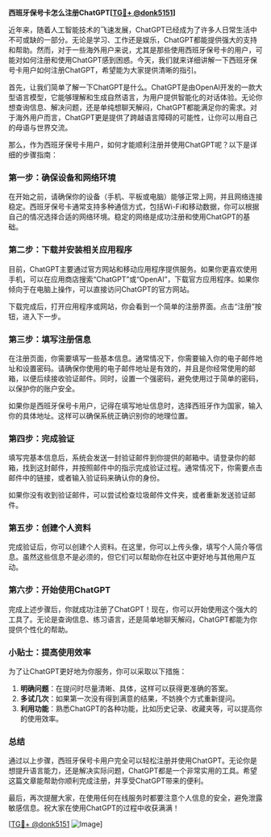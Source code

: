 **西班牙保号卡怎么注册ChatGPT[[TG💪+ @donk5151](https://t.me/s/donk5151)]**

近年来，随着人工智能技术的飞速发展，ChatGPT已经成为了许多人日常生活中不可或缺的一部分。无论是学习、工作还是娱乐，ChatGPT都能提供强大的支持和帮助。然而，对于一些海外用户来说，尤其是那些使用西班牙保号卡的用户，可能对如何注册和使用ChatGPT感到困惑。今天，我们就来详细讲解一下西班牙保号卡用户如何注册ChatGPT，希望能为大家提供清晰的指引。

首先，让我们简单了解一下ChatGPT是什么。ChatGPT是由OpenAI开发的一款大型语言模型，它能够理解和生成自然语言，为用户提供智能化的对话体验。无论你想查询信息、解决问题，还是单纯想聊天解闷，ChatGPT都能满足你的需求。对于海外用户而言，ChatGPT更是提供了跨越语言障碍的可能性，让你可以用自己的母语与世界交流。

那么，作为西班牙保号卡用户，如何才能顺利注册并使用ChatGPT呢？以下是详细的步骤指南：

### 第一步：确保设备和网络环境

在开始之前，请确保你的设备（手机、平板或电脑）能够正常上网，并且网络连接稳定。西班牙保号卡通常支持多种通信方式，包括Wi-Fi和移动数据，你可以根据自己的情况选择合适的网络环境。稳定的网络是成功注册和使用ChatGPT的基础。

### 第二步：下载并安装相关应用程序

目前，ChatGPT主要通过官方网站和移动应用程序提供服务。如果你更喜欢使用手机，可以在应用商店搜索“ChatGPT”或“OpenAI”，下载官方应用程序。如果你倾向于在电脑上操作，可以直接访问ChatGPT的官方网站。

下载完成后，打开应用程序或网站，你会看到一个简单的注册界面。点击“注册”按钮，进入下一步。

### 第三步：填写注册信息

在注册页面，你需要填写一些基本信息。通常情况下，你需要输入你的电子邮件地址和设置密码。请确保你使用的电子邮件地址是有效的，并且是你经常使用的邮箱，以便后续接收验证邮件。同时，设置一个强密码，避免使用过于简单的密码，以保护你的账户安全。

如果你是西班牙保号卡用户，记得在填写地址信息时，选择西班牙作为国家，输入你的具体地址。这样可以确保系统正确识别你的地理位置。

### 第四步：完成验证

填写完基本信息后，系统会发送一封验证邮件到你提供的邮箱中。请登录你的邮箱，找到这封邮件，并按照邮件中的指示完成验证过程。通常情况下，你需要点击邮件中的链接，或者输入验证码来确认你的身份。

如果你没有收到验证邮件，可以尝试检查垃圾邮件文件夹，或者重新发送验证邮件。

### 第五步：创建个人资料

完成验证后，你可以创建个人资料。在这里，你可以上传头像，填写个人简介等信息。虽然这些信息不是必须的，但它们可以帮助你在社区中更好地与其他用户互动。

### 第六步：开始使用ChatGPT

完成上述步骤后，你就成功注册了ChatGPT！现在，你可以开始使用这个强大的工具了。无论是查询信息、练习语言，还是简单地聊天解闷，ChatGPT都能为你提供个性化的帮助。

### 小贴士：提高使用效率

为了让ChatGPT更好地为你服务，你可以采取以下措施：

1. **明确问题**：在提问时尽量清晰、具体，这样可以获得更准确的答案。
2. **多试几次**：如果第一次没有得到满意的结果，不妨换个方式重新提问。
3. **利用功能**：熟悉ChatGPT的各种功能，比如历史记录、收藏夹等，可以提高你的使用效率。

### 总结

通过以上步骤，西班牙保号卡用户完全可以轻松注册并使用ChatGPT。无论你是想提升语言能力，还是解决实际问题，ChatGPT都是一个非常实用的工具。希望这篇文章能帮助你顺利完成注册，并享受ChatGPT带来的便利。

最后，再次提醒大家，在使用任何在线服务时都要注意个人信息的安全，避免泄露敏感信息。祝大家在使用ChatGPT的过程中收获满满！

[[TG💪+ @donk5151](https://t.me/s/donk5151) ![Image](https://i.postimg.cc/rwNCRYN7/Snipaste-2025-04-30-17-27-05.png)]